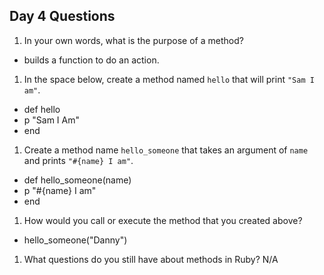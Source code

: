 ## Day 4 Questions

1. In your own words, what is the purpose of a method?
- builds a function to do an action.

1. In the space below, create a method named `hello` that will print `"Sam I am"`.
-  def hello
-  p "Sam I Am"
-  end
1. Create a method name `hello_someone` that takes an argument of `name` and prints `"#{name} I am"`.
- def hello_someone(name)
- p "#{name} I am"
- end
1. How would you call or execute the method that you created above?
- hello_someone("Danny")

1. What questions do you still have about methods in Ruby?
N/A
